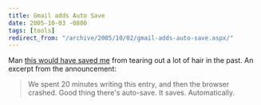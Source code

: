 ```yaml
---
title: Gmail adds Auto Save
date: 2005-10-03 -0800
tags: [tools]
redirect_from: "/archive/2005/10/02/gmail-adds-auto-save.aspx/"
---
```


Man [this would have saved
me](http://mail.google.com/mail/help/about_whatsnew.html) from tearing
out a lot of hair in the past. An excerpt from the announcement:

> We spent 20 minutes writing this entry, and then the browser crashed.
> Good thing there's auto-save. It saves. Automatically.

